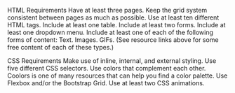HTML Requirements
Have at least three pages.
Keep the grid system consistent between pages as much as possible.
Use at least ten different HTML tags.
Include at least one table.
Include at least two forms.
Include at least one dropdown menu.
Include at least one of each of the following forms of content: 
Text.
Images.
GIFs.
(See resource links above for some free content of each of these types.)

CSS Requirements
Make use of inline, internal, and external styling.
Use five different CSS selectors.
Use colors that complement each other.
Coolors is one of many resources that can help you find a color palette.
Use Flexbox and/or the Bootstrap Grid.
Use at least two CSS animations.

